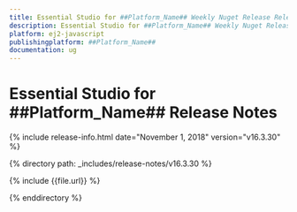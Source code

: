 ```yaml
---
title: Essential Studio for ##Platform_Name## Weekly Nuget Release Release Notes  
description: Essential Studio for ##Platform_Name## Weekly Nuget Release Release Notes  
platform: ej2-javascript
publishingplatform: ##Platform_Name##
documentation: ug
---
```


# Essential Studio for  ##Platform_Name##  Release Notes  

{% include release-info.html date="November 1, 2018"   version="v16.3.30"  %} 

{% directory path: _includes/release-notes/v16.3.30 %}

{% include {{file.url}} %}

{% enddirectory %}

